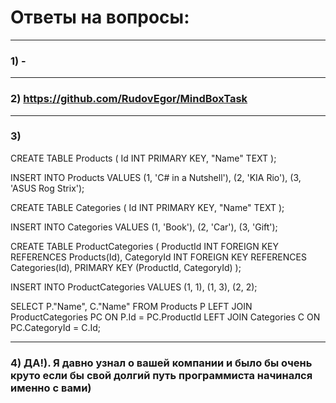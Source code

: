 # Ответы на вопросы:

---

### 1) -

---

### 2) https://github.com/RudovEgor/MindBoxTask

---

### 3)
CREATE TABLE Products (
	Id INT PRIMARY KEY,
	"Name" TEXT
);

INSERT INTO Products
VALUES
	(1, 'C# in a Nutshell'),
	(2, 'KIA Rio'),
	(3, 'ASUS Rog Strix');

CREATE TABLE Categories (
	Id INT PRIMARY KEY,
	"Name" TEXT
);

INSERT INTO Categories
VALUES
	(1, 'Book'),
	(2, 'Car'),
	(3, 'Gift');

CREATE TABLE ProductCategories (
	ProductId INT FOREIGN KEY REFERENCES Products(Id),
	CategoryId INT FOREIGN KEY REFERENCES Categories(Id),
	PRIMARY KEY (ProductId, CategoryId)
);

INSERT INTO ProductCategories
VALUES
	(1, 1),
	(1, 3),
	(2, 2);

SELECT P."Name", C."Name"
FROM Products P
LEFT JOIN ProductCategories PC
	ON P.Id = PC.ProductId
LEFT JOIN Categories C
	ON PC.CategoryId = C.Id;
  
---  
  
### 4) ДА!). Я давно узнал о вашей компании и было бы очень круто если бы свой долгий путь программиста начинался именно с вами)
